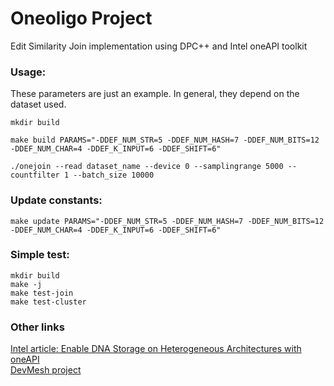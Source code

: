 # Oneoligo Project
Edit Similarity Join implementation using DPC++ and Intel oneAPI toolkit

### Usage: 

These parameters are just an example. In general, they depend on the dataset used.

```
mkdir build

make build PARAMS="-DDEF_NUM_STR=5 -DDEF_NUM_HASH=7 -DDEF_NUM_BITS=12 -DDEF_NUM_CHAR=4 -DDEF_K_INPUT=6 -DDEF_SHIFT=6"

./onejoin --read dataset_name --device 0 --samplingrange 5000 --countfilter 1 --batch_size 10000
```


### Update constants:

```
make update PARAMS="-DDEF_NUM_STR=5 -DDEF_NUM_HASH=7 -DDEF_NUM_BITS=12 -DDEF_NUM_CHAR=4 -DDEF_K_INPUT=6 -DDEF_SHIFT=6"
```


### Simple test:

```
mkdir build
make -j
make test-join
make test-cluster
```
### Other links

[Intel article: Enable DNA Storage on Heterogeneous Architectures with oneAPI](https://software.intel.com/content/www/us/en/develop/articles/dna-storage-heterogeneous-architectures-oneapi.html) <br>
[DevMesh project](https://devmesh.intel.com/projects/oneoligo)


